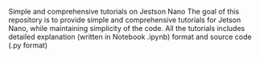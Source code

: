  Simple and comprehensive tutorials on Jestson Nano The goal of this repository is to provide simple and comprehensive tutorials for Jetson Nano, while maintaining simplicity of the code. All the tutorials includes detailed explanation (written in Notebook .ipynb) format and source code (.py format) 
